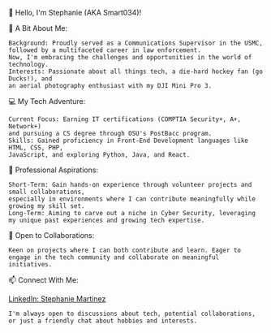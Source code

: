 👋 Hello, I'm Stephanie (AKA Smart034)!

🌟 A Bit About Me:

    Background: Proudly served as a Communications Supervisor in the USMC, followed by a multifaceted career in law enforcement. 
    Now, I'm embracing the challenges and opportunities in the world of technology.
    Interests: Passionate about all things tech, a die-hard hockey fan (go Ducks!), and 
    an aerial photography enthusiast with my DJI Mini Pro 3.

💻 My Tech Adventure:

    Current Focus: Earning IT certifications (COMPTIA Security+, A+, Network+) 
    and pursuing a CS degree through OSU's PostBacc program.
    Skills: Gained proficiency in Front-End Development languages like HTML, CSS, PHP, 
    JavaScript, and exploring Python, Java, and React.

🚀 Professional Aspirations:

    Short-Term: Gain hands-on experience through volunteer projects and small collaborations, 
    especially in environments where I can contribute meaningfully while growing my skill set.
    Long-Term: Aiming to carve out a niche in Cyber Security, leveraging my unique past experiences and growing tech expertise.

🤝 Open to Collaborations:

    Keen on projects where I can both contribute and learn. Eager to engage in the tech community and collaborate on meaningful initiatives.

📫 Connect With Me:

[LinkedIn: Stephanie Martinez](https://www.linkedin.com/in/stephanie-martinez-73584826a/)

    I'm always open to discussions about tech, potential collaborations, or just a friendly chat about hobbies and interests.

<!-- 🌐 Check Out My Projects:
    [Link to projects or any work you want to showcase]
    [Link to your personal website or portfolio, if available]
-->
